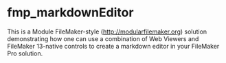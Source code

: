 # fmp_markdownEditor

This is a Module FileMaker-style (http://modularfilemaker.org) solution demonstrating how one can use a combination of Web Viewers and FileMaker 13-native controls to create a markdown editor in your FileMaker Pro solution.

